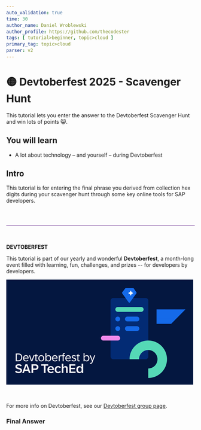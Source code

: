 ```yaml
---
auto_validation: true
time: 30
author_name: Daniel Wroblewski
author_profile: https://github.com/thecodester
tags: [ tutorial>beginner, topic>cloud ]
primary_tag: topic>cloud
parser: v2
---
```

  
# 🟡 Devtoberfest 2025 - Scavenger Hunt
<!-- description --> This tutorial lets you enter the answer to the Devtoberfest Scavenger Hunt and win lots of points 😸.  
 
## You will learn
- A lot about technology – and yourself – during Devtoberfest

## Intro
This tutorial is for entering the final phrase you derived from collection hex digits during your scavenger hunt through some key online tools for SAP developers. 

&nbsp;

![Rule](rule.png) 

&nbsp;

**DEVTOBERFEST**

This tutorial is part of our yearly and wonderful **Devtoberfest**, a month-long event filled with learning, fun, challenges, and prizes -- for developers by developers. 

![Devtoberfest](devtoberfestBanner2.png) 

&nbsp;

For more info on Devtoberfest, see our [Devtoberfest group page](https://community.sap.com/t5/devtoberfest/gh-p/Devtoberfest).
  
 


### Final Answer

   